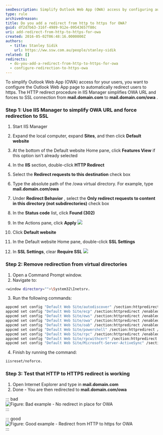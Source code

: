 ```yaml
---
seoDescription: Simplify Outlook Web App (OWA) access by configuring automatic redirects from HTTP to HTTPS for mail.domain.com.
type: rule
archivedreason:
title: Do you add a redirect from http to https for OWA?
guid: df2d7b63-316f-4989-912e-09543657f80c
uri: add-redirect-from-http-to-https-for-owa
created: 2016-05-02T06:48:16.0000000Z
authors:
  - title: Stanley Sidik
    url: https://ww.ssw.com.au/people/stanley-sidik
related: []
redirects:
  - do-you-add-a-redirect-from-http-to-https-for-owa
  - configure-redirection-to-https-owa
---
```


To simplify Outlook Web App (OWA) access for your users, you want to configure the Outlook Web App page to automatically redirect users to https. The HTTP redirect procedure in IIS Manager simplifies OWA URL and forces to SSL connection from **mail&#46;domain&#46;com** to **mail&#46;domain&#46;com/owa** .

<!--endintro-->

### Step 1: Use IIS Manager to simplify OWA URL and force redirection to SSL

1. Start IIS Manager
2. Expand the local computer, expand **Sites**, and then click **Default website**
3. At the bottom of the Default website Home pane, click **Features View** if this option isn't already selected
4. In the **IIS** section, double-click **HTTP Redirect**
5. Select the **Redirect requests to this destination** check box
6. Type the absolute path of the /owa virtual directory. For example, type **mail&#46;domain&#46;com/owa**
7. Under **Redirect Behavior** , select the **Only redirect requests to content in this directory (not subdirectories)** check box
8. In the **Status code** list, click **Found (302)**
9. In the Actions pane, click **Apply**
   ![](OWARedirect.jpg)

10. Click **Default website**
11. In the Default website Home pane, double-click **SSL Settings**
12. In **SSL Settings**, clear **Require SSL**
    ![](OWARedirect2.jpg)

### Step 2: Remove redirection from virtual directories

1. Open a Command Prompt window.
2. Navigate to:

```bash
<window directory="">\System32\Inetsrv.
```

3. Run the following commands:

```bash
appcmd set config "Default Web Site/autodiscover" /section:httpredirect /enabled:false -commit:apphost
appcmd set config "Default Web Site/ecp" /section:httpredirect /enabled:false -commit:apphost
appcmd set config "Default Web Site/ews" /section:httpredirect /enabled:false -commit:apphost
appcmd set config "Default Web Site/owa" /section:httpredirect /enabled:false -commit:apphost
appcmd set config "Default Web Site/oab" /section:httpredirect /enabled:false -commit:apphost
appcmd set config "Default Web Site/powershell" /section:httpredirect /enabled:false -commit:apphost
appcmd set config "Default Web Site/rpc" /section:httpredirect /enabled:false -commit:apphost
appcmd set config "Default Web Site/rpcwithcert" /section:httpredirect /enabled:false -commit:apphost
appcmd set config "Default Web Site/Microsoft-Server-ActiveSync" /section:httpredirect /enabled:false -commit:apphost
```

4. Finish by running the command:

```bash
iisreset/noforce.
```

### Step 3: Test that HTTP to HTTPS redirect is working

1. Open Internet Explorer and type in **mail&#46;domain&#46;com**
2. Done - You are then redirected to **mail&#46;domain&#46;com/owa**

::: bad  
![Figure: Bad example - No redirect in place for OWA](iisnoredirect.jpg)  
:::

::: good  
![Figure: Good example - Redirect from HTTP to https for OWA](iisredirect.jpg)  
:::
